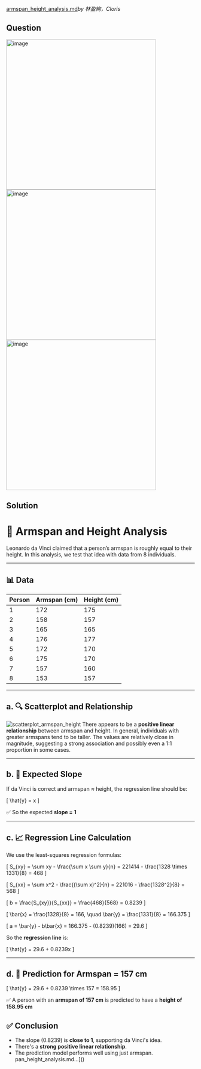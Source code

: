 [armspan_height_analysis.md](https://github.com/user-attachments/files/19722778/armspan_height_analysis.md)*by 林盈絢，Cloris*

## Question
<img width="400" alt="image" src="https://github.com/user-attachments/assets/f120c1af-806c-4230-8159-4dc7c0eaf27b" /><br>
<img width="400" alt="image" src="https://github.com/user-attachments/assets/77ec315a-f6aa-4a0a-bed7-5f5ceb05bcc4" /><br>
<img width="400" alt="image" src="https://github.com/user-attachments/assets/3a128427-9db5-4d09-9f30-b680b6cb8f43" />


## Solution
# 📏 Armspan and Height Analysis

Leonardo da Vinci claimed that a person’s armspan is roughly equal to their height. In this analysis, we test that idea with data from 8 individuals.

---

## 📊 Data

| Person | Armspan (cm) | Height (cm) |
|--------|--------------|-------------|
| 1      | 172          | 175         |
| 2      | 158          | 157         |
| 3      | 165          | 165         |
| 4      | 176          | 177         |
| 5      | 172          | 170         |
| 6      | 175          | 170         |
| 7      | 157          | 160         |
| 8      | 153          | 157         |

---

## a. 🔍 Scatterplot and Relationship
![scatterplot_armspan_height](https://github.com/user-attachments/assets/2287ed55-807a-42c6-9b52-c634a7715b47)
There appears to be a **positive linear relationship** between armspan and height. In general, individuals with greater armspans tend to be taller. The values are relatively close in magnitude, suggesting a strong association and possibly even a 1:1 proportion in some cases.


---

## b. 📐 Expected Slope

If da Vinci is correct and armspan ≈ height, the regression line should be:

\[
\hat{y} = x
\]

✅ So the expected **slope = 1**

---

## c. 📈 Regression Line Calculation

We use the least-squares regression formulas:

\[
S_{xy} = \sum xy - \frac{\sum x \sum y}{n} = 221414 - \frac{1328 \times 1331}{8} = 468
\]

\[
S_{xx} = \sum x^2 - \frac{(\sum x)^2}{n} = 221016 - \frac{1328^2}{8} = 568
\]

\[
b = \frac{S_{xy}}{S_{xx}} = \frac{468}{568} = 0.8239
\]

\[
\bar{x} = \frac{1328}{8} = 166, \quad \bar{y} = \frac{1331}{8} = 166.375
\]

\[
a = \bar{y} - b\bar{x} = 166.375 - (0.8239)(166) = 29.6
\]

So the **regression line** is:

\[
\hat{y} = 29.6 + 0.8239x
\]

---

## d. 🔮 Prediction for Armspan = 157 cm

\[
\hat{y} = 29.6 + 0.8239 \times 157 = 158.95
\]

✅ A person with an **armspan of 157 cm** is predicted to have a **height of 158.95 cm**

## ✅ Conclusion

- The slope (0.8239) is **close to 1**, supporting da Vinci's idea.
- There's a **strong positive linear relationship**.
- The prediction model performs well using just armspan.
pan_height_analysis.md…]()

